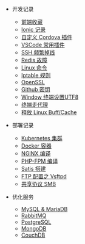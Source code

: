 * 开发记录
  * [前端收藏](pages/dev/front)
  * [Ionic 记录](pages/dev/ionic)
  * [自定义 Cordova 插件](pages/dev/plugman)
  * [VSCode 常用插件](pages/dev/vscode)
  * [SSH 频繁掉线](pages/dev/ssh_disconnect)
  * [Redis 故障](pages/dev/redis_rdb)
  * [Linux 命令](pages/dev/linux)
  * [Iptable 规则](pages/dev/iptable)
  * [OpenSSL](pages/dev/openssl)
  * [Github 密钥](pages/dev/git_ssh)
  * [Window 终端设置UTF8](pages/dev/cmd)
  * [终端走代理](pages/dev/proxy)
  * [释放 Linux Buff/Cache](pages/dev/buff_cache)

* 部署记录
  * [Kubernetes 集群](pages/deploy/k8s)
  * [Docker 容器](pages/deploy/docker)
  * [NGINX 编译](pages/deploy/nginx)
  * [PHP-FPM 编译](pages/deploy/php-fpm)
  * [Satis 搭建](pages/deploy/satis)
  * [FTP 配置之 Vsftpd](pages/deploy/vsftp)
  * [共享协议 SMB](pages/deploy/smb)

* 优化服务
  * [MySQL & MariaDB](pages/service/mysql_mariadb)
  * [RabbitMQ](pages/service/rabbitmq)
  * [PostgreSQL](pages/service/pgsql)
  * [MongoDB](pages/service/mongodb)
  * [CouchDB](pages/service/couchdb)
